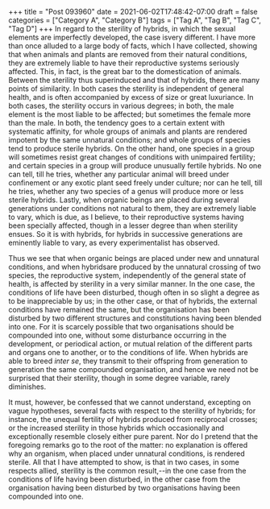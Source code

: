 +++
title = "Post 093960"
date = 2021-06-02T17:48:42-07:00
draft = false
categories = ["Category A", "Category B"]
tags = ["Tag A", "Tag B", "Tag C", "Tag D"]
+++
In regard to the sterility of hybrids, in which the sexual elements are imperfectly developed, the case isvery different. I have more than once alluded to a large body of facts, which I have collected, showing that when animals and plants are removed from their natural conditions, they are extremely liable to have their reproductive systems seriously affected. This, in fact, is the great bar to the domestication of animals. Between the sterility thus superinduced and that of hybrids, there are many points of similarity. In both cases the sterility is independent of general health, and is often accompanied by excess of size or great luxuriance. In both cases, the sterility occurs in various degrees; in both, the male element is the most liable to be affected; but sometimes the female more than the male. In both, the tendency goes to a certain extent with systematic affinity, for whole groups of animals and plants are rendered impotent by the same unnatural conditions; and whole groups of species tend to produce sterile hybrids. On the other hand, one species in a group will sometimes resist great changes of conditions with unimpaired fertility; and certain species in a group will produce unusually fertile hybrids. No one can tell, till he tries, whether any particular animal will breed under confinement or any exotic plant seed freely under culture; nor can he tell, till he tries, whether any two species of a genus will produce more or less sterile hybrids. Lastly, when organic beings are placed during several generations under conditions not natural to them, they are extremely liable to vary, which is due, as I believe, to their reproductive systems having been specially affected, though in a lesser degree than when sterility ensues. So it is with hybrids, for hybrids in successive generations are eminently liable to vary, as every experimentalist has observed.

Thus we see that when organic beings are placed under new and unnatural conditions, and when hybridsare produced by the unnatural crossing of two species, the reproductive system, independently of the general state of health, is affected by sterility in a very similar manner. In the one case, the conditions of life have been disturbed, though often in so slight a degree as to be inappreciable by us; in the other case, or that of hybrids, the external conditions have remained the same, but the organisation has been disturbed by two different structures and constitutions having been blended into one. For it is scarcely possible that two organisations should be compounded into one, without some disturbance occurring in the development, or periodical action, or mutual relation of the different parts and organs one to another, or to the conditions of life. When hybrids are able to breed _inter se_, they transmit to their offspring from generation to generation the same compounded organisation, and hence we need not be surprised that their sterility, though in some degree variable, rarely diminishes.

It must, however, be confessed that we cannot understand, excepting on vague hypotheses, several facts with respect to the sterility of hybrids; for instance, the unequal fertility of hybrids produced from reciprocal crosses; or the increased sterility in those hybrids which occasionally and exceptionally resemble closely either pure parent. Nor do I pretend that the foregoing remarks go to the root of the matter: no explanation is offered why an organism, when placed under unnatural conditions, is rendered sterile. All that I have attempted to show, is that in two cases, in some respects allied, sterility is the common result,--in the one case from the conditions of life having been disturbed, in the other case from the organisation having been disturbed by two organisations having been compounded into one.
